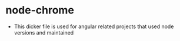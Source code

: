 # node-chrome
- This dicker file is used for angular related projects that used node versions and maintained
